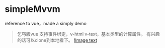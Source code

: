 # simpleMvvm
reference to vue，made a simply demo

> 乞丐版vue 支持事件绑定，v-html v-text，基本类型的计算属性。
有兴趣的话可以clone到本地看下。
[!Image text](https://github.com/w3313003/simpleMvvm/blob/master/imgs/t1.gif?raw=true)
